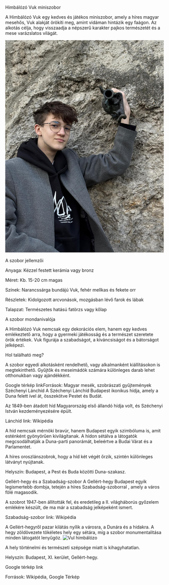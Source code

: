Himbálózó Vuk miniszobor

A Himbálózó Vuk egy kedves és játékos miniszobor, amely a híres magyar mesehős, Vuk alakját örökíti meg, amint vidáman hintázik egy faágon. Az alkotás célja, hogy visszaadja a népszerű karakter pajkos természetét és a mese varázslatos világát.



![Vul himbálózo](kepek/Alexvuk.jpg)

A szobor jellemzői

Anyaga: Kézzel festett kerámia vagy bronz

Méret: Kb. 15-20 cm magas

Színek: Narancssárga bundájú Vuk, fehér mellkas és fekete orr

Részletek: Kidolgozott arcvonások, mozgásban lévő farok és lábak

Talapzat: Természetes hatású fatörzs vagy kőlap
 

A szobor mondanivalója

A Himbálózó Vuk nemcsak egy dekorációs elem, hanem egy kedves emlékeztető arra, hogy a gyermeki játékosság és a természet szeretete örök értékek. Vuk figurája a szabadságot, a kíváncsiságot és a bátorságot jelképezi.

Hol található meg?

A szobor egyedi alkotásként rendelhető, vagy alkalmanként kiállításokon is megtekinthető. Gyűjtők és meseimádók számára különleges darab lehet otthonukban vagy ajándékként.

Google térkép linkForrások: Magyar mesék, szobrászati gyűjtemények
Széchenyi Lánchíd
A Széchenyi Lánchíd Budapest ikonikus hídja, amely a Duna felett ível át, összekötve Pestet és Budát. 

Az 1849-ben átadott híd Magyarország első állandó hídja volt, és Széchenyi István kezdeményezésére épült.



Lánchíd link: Wikipédia

 A híd nemcsak mérnöki bravúr, hanem Budapest egyik szimbóluma is, amit esténként gyönyörűen kivilágítanak. A hídon sétálva a látogatók megcsodálhatják a Duna-parti panorámát, beleértve a Budai Várat és a Parlamentet. 

A híres oroszlánszobrok, hogy a híd két végét őrzik, szintén különleges látványt nyújtanak.

Helyszín: Budapest, a Pest és Buda közötti Duna-szakasz.

Gellért-hegy és a Szabadság-szobor
A Gellért-hegy Budapest egyik legismertebb dombja, tetején a híres Szabadság-szoborral , amely a város fölé magasodik. 

A szobrot 1947-ben állították fel, és eredetileg a II. világháborús győzelem emlékére készült, de ma már a szabadság jelképeként ismert.



Szabadság-szobor link: Wikipédia

 A Gellért-hegyről pazar kilátás nyílik a városra, a Dunára és a hidakra. A hegy zöldövezete tökéletes hely egy sétára, míg a szobor monumentalitása minden látogatót lenyűgöz. 
 ![Vul himbálózo](kepek/szabadságszob.jpg)


A hely történelmi és természeti szépsége miatt is kihagyhatatlan.

Helyszín: Budapest, XI. kerület, Gellért-hegy.

Google térkép link

 Források: Wikipédia, Google Térkép
